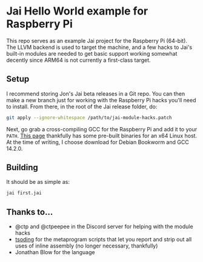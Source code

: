 # Jai Hello World example for Raspberry Pi

This repo serves as an example Jai project for the Raspberry Pi (64-bit). The LLVM backend is used to target the machine, and a few hacks to Jai's built-in modules are needed to get basic support working somewhat decently since ARM64 is not currently a first-class target.

## Setup

I recommend storing Jon's Jai beta releases in a Git repo. You can then make a new branch just for working with the Raspberry Pi hacks you'll need to install. From there, in the root of the Jai release folder, do:

```sh
git apply --ignore-whitespace /path/to/jai-module-hacks.patch
```

Next, go grab a cross-compiling GCC for the Raspberry Pi and add it to your `PATH`. [This page](https://github.com/abhiTronix/raspberry-pi-cross-compilers/wiki/64-Bit-Cross-Compiler:-Installation-Instructions) thankfully has some pre-built binaries for an x64 Linux host. At the time of writing, I choose download for Debian Bookworm and GCC 14.2.0.

## Building

It should be as simple as:

```sh
jai first.jai
```

## Thanks to...

* @ctp and @ctpeepee in the Discord server for helping with the module hacks
* [tsoding](https://github.com/tsoding) for the metaprogram scripts that let you report and strip out all uses of inline assembly (no longer necessary, thankfully)
* Jonathan Blow for the language